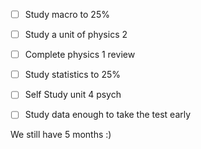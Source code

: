 - [ ] Study macro to 25%
- [ ] Study a unit of physics 2
- [ ] Complete physics 1 review
- [ ] Study statistics to 25%
- [ ] Self Study unit 4 psych
- [ ] Study data enough to take the test early


We still have 5 months :)







